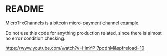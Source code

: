 # README #

MicroTrxChannels is a bitcoin micro-payment channel example.

Do not use this code for anything production related, since there is almost no error condition checking.

https://www.youtube.com/watch?v=HmYP-7pcdhM&spfreload=10


